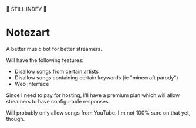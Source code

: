 
:fire_engine: STILL INDEV :fire_engine:

# Notezart

A better music bot for better streamers.

Will have the following features:
 - Disallow songs from certain artists
 - Disallow songs containing certain keywords (ie "minecraft parody")
 - Web interface

Since I need to pay for hosting, I'll have a premium plan
which will allow streamers to have configurable responses.

Will probably only allow songs from YouTube. I'm not 100% sure on that yet, though.